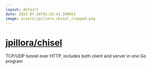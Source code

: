 ```yaml
---
layout: default
date: 2025-07-26T02:33:41.590651
image: assets/jpillora_chisel_cropped.png
---
```


# [jpillora/chisel](https://github.com/jpillora/chisel)

TCP/UDP tunnel over HTTP, includes both client and server in one Go program
